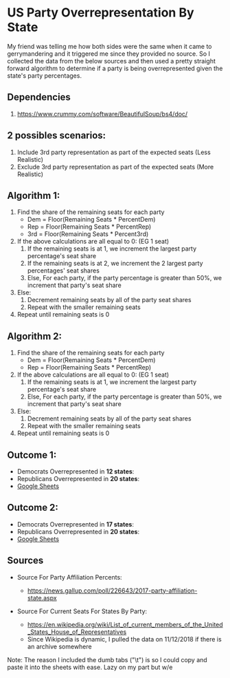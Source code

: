 # US Party Overrepresentation By State

My friend was telling me how both sides were the same when it came to gerrymandering and it triggered me since they provided no source. 
So I collected the data from the below sources and then used a pretty straight forward algorithm to determine if a party is being overrepresented given the state's party percentages.

## Dependencies
1. https://www.crummy.com/software/BeautifulSoup/bs4/doc/

## 2 possibles scenarios:
1. Include 3rd party representation as part of the expected seats (Less Realistic)
2. Exclude 3rd party representation as part of the expected seats (More Realistic)

## Algorithm 1: 
1. Find the share of the remaining seats for each party
	* Dem = Floor(Remaining Seats * PercentDem)
	* Rep = Floor(Remaining Seats * PercentRep)
	* 3rd = Floor(Remaining Seats * Percent3rd)
2. If the above calculations are all equal to 0: (EG 1 seat)
	1. If the remaining seats is at 1, we increment the largest party percentage's seat share
	2. If the remaining seats is at 2, we increment the 2 largest party percentages' seat shares
	3. Else, For each party, if the party percentage is greater than 50%, we increment that party's seat share
3. Else:
	1. Decrement remaining seats by all of the party seat shares
	2. Repeat with the smaller remaining seats
5. Repeat until remaining seats is 0

## Algorithm 2: 
1. Find the share of the remaining seats for each party
	* Dem = Floor(Remaining Seats * PercentDem)
	* Rep = Floor(Remaining Seats * PercentRep)
2. If the above calculations are all equal to 0: (EG 1 seat)
	1. If the remaining seats is at 1, we increment the largest party percentage's seat share
	3. Else, For each party, if the party percentage is greater than 50%, we increment that party's seat share
3. Else:
	1. Decrement remaining seats by all of the party seat shares
	2. Repeat with the smaller remaining seats
5. Repeat until remaining seats is 0

## Outcome 1:
* Democrats   Overrepresented in **12 states**: 
* Republicans Overrepresented in **20 states**: 
* [Google Sheets](https://docs.google.com/spreadsheets/d/1e9mlfr3_OIc8v5Oabc0wPBVADV7ZabuXLx_Us7ock8M/edit#gid=1130096001)

## Outcome 2:
* Democrats   Overrepresented in **17 states**:
* Republicans Overrepresented in **20 states**:
* [Google Sheets](https://docs.google.com/spreadsheets/d/1e9mlfr3_OIc8v5Oabc0wPBVADV7ZabuXLx_Us7ock8M/edit#gid=0)

## Sources
* Source For Party Affiliation Percents:
  * https://news.gallup.com/poll/226643/2017-party-affiliation-state.aspx

* Source For Current Seats For States By Party:
  * https://en.wikipedia.org/wiki/List_of_current_members_of_the_United_States_House_of_Representatives
  * Since Wikipedia is dynamic, I pulled the data on 11/12/2018 if there is an archive somewhere

Note: The reason I included the dumb tabs ("\t") is so I could copy and paste it into the sheets with ease. Lazy on my part but w/e
